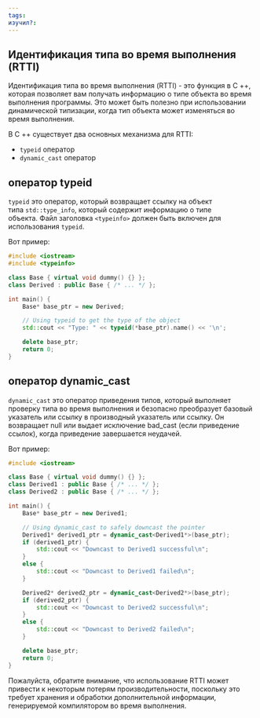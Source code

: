 ```yaml
---
tags: 
изучил?:
---
```

## Идентификация типа во время выполнения (RTTI)

Идентификация типа во время выполнения (RTTI) - это функция в C ++, которая позволяет вам получать информацию о типе объекта во время выполнения программы. Это может быть полезно при использовании динамической типизации, когда тип объекта может изменяться во время выполнения.

В C ++ существует два основных механизма для RTTI:

- `typeid` оператор
- `dynamic_cast` оператор

## оператор typeid

`typeid` это оператор, который возвращает ссылку на объект типа `std::type_info`, который содержит информацию о типе объекта. Файл заголовка `<typeinfo>` должен быть включен для использования `typeid`.

Вот пример:

```cpp
#include <iostream>
#include <typeinfo>

class Base { virtual void dummy() {} };
class Derived : public Base { /* ... */ };

int main() {
    Base* base_ptr = new Derived;

    // Using typeid to get the type of the object
    std::cout << "Type: " << typeid(*base_ptr).name() << '\n';

    delete base_ptr;
    return 0;
}
```

## оператор dynamic_cast

`dynamic_cast` это оператор приведения типов, который выполняет проверку типа во время выполнения и безопасно преобразует базовый указатель или ссылку в производный указатель или ссылку. Он возвращает null или выдает исключение bad_cast (если приведение ссылок), когда приведение завершается неудачей.

Вот пример:

```cpp
#include <iostream>

class Base { virtual void dummy() {} };
class Derived1 : public Base { /* ... */ };
class Derived2 : public Base { /* ... */ };

int main() {
    Base* base_ptr = new Derived1;

    // Using dynamic_cast to safely downcast the pointer
    Derived1* derived1_ptr = dynamic_cast<Derived1*>(base_ptr);
    if (derived1_ptr) {
        std::cout << "Downcast to Derived1 successful\n";
    }
    else {
        std::cout << "Downcast to Derived1 failed\n";
    }

    Derived2* derived2_ptr = dynamic_cast<Derived2*>(base_ptr);
    if (derived2_ptr) {
        std::cout << "Downcast to Derived2 successful\n";
    }
    else {
        std::cout << "Downcast to Derived2 failed\n";
    }

    delete base_ptr;
    return 0;
}
```

Пожалуйста, обратите внимание, что использование RTTI может привести к некоторым потерям производительности, поскольку это требует хранения и обработки дополнительной информации, генерируемой компилятором во время выполнения.